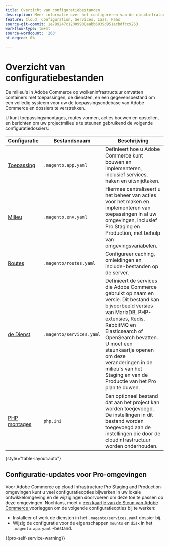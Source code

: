 ```yaml
---
title: Overzicht van configuratiebestanden
description: Meer informatie over het configureren van de cloudinfratuuromgeving ter ondersteuning van de implementatie en het beheer van uw aangepaste Adobe Commerce-winkel.
feature: Cloud, Configuration, Services, Iaas, Paas
source-git-commit: 1e789247c12009908eabb6039d951acbdfcc9263
workflow-type: tm+mt
source-wordcount: '263'
ht-degree: 0%

---
```


# Overzicht van configuratiebestanden

De milieu&#39;s in Adobe Commerce op wolkeninfrastructuur omvatten containers met toepassingen, de diensten, en een gegevensbestand om een volledig systeem voor uw de toepassingscodebase van Adobe Commerce en dossiers te verstrekken.

U kunt toepassingsmontages, routes vormen, acties bouwen en opstellen, en berichten om uw projectmilieu&#39;s te steunen gebruikend de volgende configuratiedossiers:

| Configuratie | Bestandsnaam | Beschrijving |
| ------------- | -------- | ----------- |
| [ Toepassing ](../application/configure-app-yaml.md) | `.magento.app.yaml` | Definieert hoe u Adobe Commerce kunt bouwen en implementeren, inclusief services, haken en uitsnijdtaken. |
| [ Milieu ](configure-env-yaml.md) | `.magento.env.yaml` | Hiermee centraliseert u het beheer van acties voor het maken en implementeren van toepassingen in al uw omgevingen, inclusief Pro Staging en Production, met behulp van omgevingsvariabelen. |
| [ Routes ](../routes/routes-yaml.md) | `.magento/routes.yaml` | Configureer caching, omleidingen en include-bestanden op de server. |
| [ de Dienst ](../services/services-yaml.md) | `.magento/services.yaml` | Definieert de services die Adobe Commerce gebruikt op naam en versie. Dit bestand kan bijvoorbeeld versies van MariaDB, PHP-extensies, Redis, RabbitMQ en Elasticsearch of OpenSearch bevatten. U moet een steunkaartje openen om deze veranderingen in de milieu&#39;s van het Staging en van de Productie van het Pro plan te duwen. |
| [ PHP montages ](../application/php-settings.md#configure-php) | `php.ini` | Een optioneel bestand dat aan het project kan worden toegevoegd. De instellingen in dit bestand worden toegevoegd aan de instellingen die door de cloudinfrastructuur worden onderhouden. |

{style="table-layout:auto"}

## Configuratie-updates voor Pro-omgevingen

Voor Adobe Commerce op cloud Infrastructure Pro Staging and Production-omgevingen kunt u veel configuratieopties bijwerken in uw lokale ontwikkelomgeving en de wijzigingen doorvoeren om deze toe te passen op deze omgevingen. Nochtans, moet u [ een kaartje van de Steun van Adobe Commerce ](https://experienceleague.adobe.com/docs/commerce-knowledge-base/kb/help-center-guide/magento-help-center-user-guide.html#submit-ticket) voorleggen om de volgende configuratieopties bij te werken:

- Installeer of werk de diensten in het `.magento/services.yaml` dossier bij.
- Wijzig de configuratie voor de eigenschappen `mounts` en `disk` in het `.magento.app.yaml` -bestand.

{{pro-self-service-warning}}
